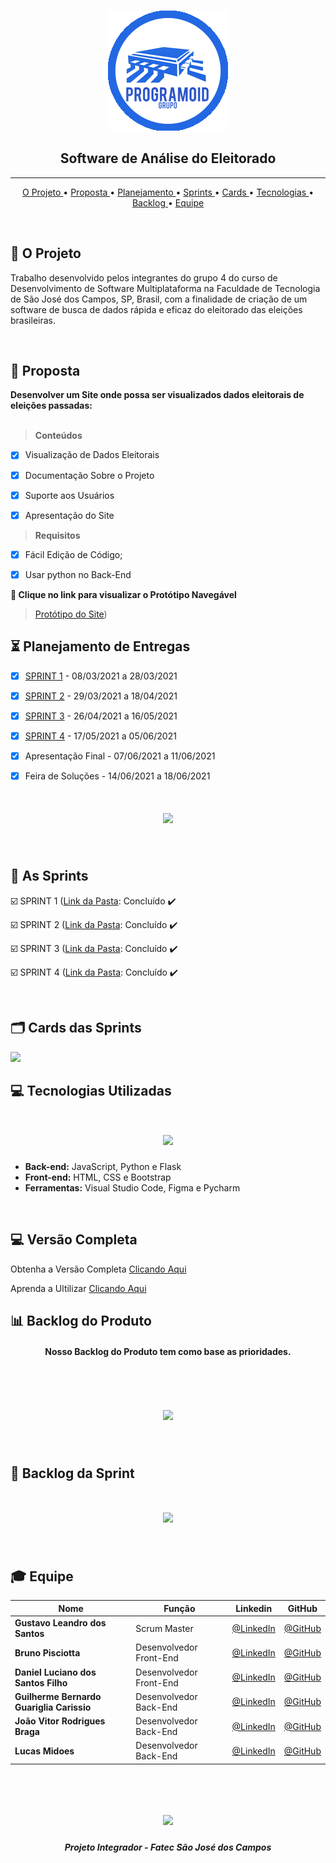 <br>

<p align="center">
      <img src="assets/logo.png">
      <h2 align="center"> Software de Análise do Eleitorado</h2>
<p align="center">

<hr>

<p align="center">
  <a href ="#rocket-o-projeto"> O Projeto </a>  • 
  <a href ="#dart-proposta"> Proposta </a>  • 
  <a href ="#hourglass_flowing_sand-planejamento-de-entregas"> Planejamento </a>  • 
  <a href ="#calendar-as-sprints"> Sprints </a> • 
  <a href ="#card_index_dividers-cards-das-sprints"> Cards </a>  •
  <a href ="#computer-tecnologias-utilizadas"> Tecnologias </a>  • 
  <a href ="#bar_chart-backlog-do-produto"> Backlog </a>  •
  <a href ="#mortar_board-equipe"> Equipe </a> 
</p>

<br>

## :rocket: O Projeto
Trabalho desenvolvido pelos integrantes do grupo 4 do curso de Desenvolvimento de Software Multiplataforma na Faculdade de Tecnologia de São José dos Campos, SP, Brasil, com a finalidade de criação de um software de busca de dados rápida e eficaz do eleitorado das eleições brasileiras.

<br>

## :dart: Proposta

**Desenvolver um Site onde possa ser visualizados dados eleitorais de eleições passadas:**<br><br>

 > **Conteúdos**

 - [x] Visualização de Dados Eleitorais
 - [x] Documentação Sobre o Projeto
 - [x] Suporte aos Usuários
 - [x] Apresentação do Site


 > **Requisitos**

 - [x]  Fácil Edição de Código;
 - [x]  Usar python no Back-End


  
**:link: Clique no link para visualizar o Protótipo Navegável**  
> [Protótipo do Site](https://www.figma.com/file/GegxNnhKxYTVcjczO1CTOK/PROJETO-API-S?node-id=0%3A1))


## :hourglass_flowing_sand: Planejamento de Entregas

- [x] [SPRINT 1](https://github.com/Group-4-Fatec-SJC/Analise-Eleitorado/tree/1-Sprint) - 08/03/2021 a 28/03/2021

- [x] [SPRINT 2](https://github.com/Group-4-Fatec-SJC/Analise-Eleitorado/tree/2-Sprint) - 29/03/2021 a 18/04/2021

- [x] [SPRINT 3](https://github.com/Group-4-Fatec-SJC/Analise-Eleitorado/tree/3-Sprint) - 26/04/2021 a 16/05/2021

- [x] [SPRINT 4](https://github.com/Group-4-Fatec-SJC/Analise-Eleitorado/tree/4-Sprint) - 17/05/2021 a 05/06/2021

- [x] Apresentação Final - 07/06/2021 a 11/06/2021

- [x] Feira de Soluções - 14/06/2021 a 18/06/2021


<h1 align="center"> <img src = "https://github.com/Group-4-Fatec-SJC/Analise-Eleitorado/blob/main/assets/constru%C3%A7%C3%A3o.png"/></h1>

<br>

## :calendar: As Sprints

☑️ SPRINT 1 ([Link da Pasta](https://github.com/Group-4-Fatec-SJC/Analise-Eleitorado/tree/1-Sprint): Concluído :heavy_check_mark:

☑️ SPRINT 2 ([Link da Pasta](https://github.com/Group-4-Fatec-SJC/Analise-Eleitorado/tree/2-Sprint): Concluído :heavy_check_mark:

☑️ SPRINT 3 ([Link da Pasta](https://github.com/Group-4-Fatec-SJC/Analise-Eleitorado/tree/3-Sprint): Concluído :heavy_check_mark: 

☑️ SPRINT 4 ([Link da Pasta](https://github.com/Group-4-Fatec-SJC/Analise-Eleitorado/tree/4-Sprint): Concluído :heavy_check_mark: 

<br>

## :card_index_dividers: Cards das Sprints
<img src="https://github.com/Group-4-Fatec-SJC/Analise-Eleitorado/blob/main/assets/CARDS.png" >

<br>

## :computer: Tecnologias Utilizadas

<h1 align="center"> <img src = "https://github.com/Group-4-Fatec-SJC/Analise-Eleitorado/blob/main/assets/Tecnologias%20Utilizadas_OFICIAL.png"/></h1>

* **Back-end:** JavaScript, Python e Flask
* **Front-end:** HTML, CSS e Bootstrap
* **Ferramentas:** Visual Studio Code, Figma e Pycharm

<br>

## :computer: Versão Completa

 Obtenha a Versão Completa [ Clicando Aqui](https://www.dropbox.com/s/elcp0dcukal0pc7/PROGRAMOID.rar?dl=0)
 
 Aprenda a Ultilizar [ Clicando Aqui](https://youtu.be/V3caIKOBf3s)
 
 
 



## :bar_chart: Backlog do Produto
<h4 align="center"> Nosso Backlog do Produto tem como base as prioridades. </h4>
<br>
<h1 align="center"> <img src = "https://github.com/Group-4-Fatec-SJC/Analise-Eleitorado/blob/main/assets/PRODUCT_BACKLOG.png" /></h1>

<br>

## &#128195; Backlog da Sprint

<h1 align="center"> <img src = "https://github.com/Group-4-Fatec-SJC/Analise-Eleitorado/blob/main/assets/BACKLOG_SPRINT.png" /></h1>

<br>

## :mortar_board: Equipe 

|Nome|Função|Linkedin|GitHub|
| -------- |-------- |-------- |-------- |
|**Gustavo Leandro dos Santos**|Scrum Master|[@LinkedIn](https://www.linkedin.com/in/gustavo-santos-a0657219b/)|[@GitHub](https://github.com/gustavols)|
|**Bruno Pisciotta**|Desenvolvedor Front-End| [@LinkedIn](https://www.linkedin.com/in/bruno-pisciotta-577216198)|[@GitHub](https://github.com/bruno-pisciotta281)|
|**Daniel Luciano dos Santos Filho**|Desenvolvedor  Front-End| [@LinkedIn](https://www.linkedin.com/in/daniel-filho-3b6583209/)|[@GitHub](https://github.com/daniellsfilho)|
|**Guilherme Bernardo Guariglia Carissio**|Desenvolvedor Back-End|[@LinkedIn](https://www.linkedin.com/in/guilherme-carissio-7275a4207)|[@GitHub](https://github.com/GuilhermeCarissio777)|
|**João Vitor Rodrigues Braga**|Desenvolvedor Back-End|[@LinkedIn](https://www.linkedin.com/in/ㅤlucas-midões-r-a5333110b)|[@GitHub](https://github.com/jvrb)||
|**Lucas Midoes**|Desenvolvedor Back-End|[@LinkedIn](https://www.linkedin.com/in/jefferson-silva-94b94218)|[@GitHub](https://github.com/LykeMidrod)|

   

<br>

 <h1 align="center"> <img src = "https://fatecsjc-prd.azurewebsites.net/images/logo/fatecsjc_400x192.png" height="90" /></h1>
 
 <h5 align="center"> Projeto Integrador - Fatec São José dos Campos </h5>
